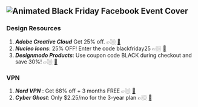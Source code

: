 ![Animated Black Friday Facebook Event Cover  ](https://user-images.githubusercontent.com/3650216/100090638-7b54af00-2e79-11eb-8c93-3d3a6593b934.gif)
--------------------


### Design Resources 
1. ***Adobe Creative Cloud*** Get 25% off. 👉🏼 [🎁](https://www.adobe.com/creativecloud.html)
2. ***Nucleo Icons***: 25% OFF! Enter the code blackfriday25 👉🏼 [🎁](https://nucleoapp.com)
3. ***Designmodo Products***: Use coupon code BLACK during checkout and save 30%! 👉🏼 [🎁](https://designmodo.com/blackfriday/?u=4176)


### VPN

1. ***Nord VPN*** : Get 68% off + 3 months FREE 👉🏼 [🎁](https://nordvpn.com)
2. ***Cyber Ghost***: Only $2.25/mo for the 3-year plan 👉🏼 [🎁](https://www.cyberghostvpn.com/en_US/)
